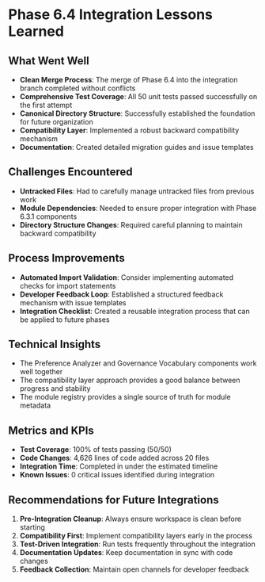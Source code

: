 # Phase 6.4 Integration Lessons Learned

## What Went Well

- **Clean Merge Process**: The merge of Phase 6.4 into the integration branch completed without conflicts
- **Comprehensive Test Coverage**: All 50 unit tests passed successfully on the first attempt
- **Canonical Directory Structure**: Successfully established the foundation for future organization
- **Compatibility Layer**: Implemented a robust backward compatibility mechanism
- **Documentation**: Created detailed migration guides and issue templates

## Challenges Encountered

- **Untracked Files**: Had to carefully manage untracked files from previous work
- **Module Dependencies**: Needed to ensure proper integration with Phase 6.3.1 components
- **Directory Structure Changes**: Required careful planning to maintain backward compatibility

## Process Improvements

- **Automated Import Validation**: Consider implementing automated checks for import statements
- **Developer Feedback Loop**: Established a structured feedback mechanism with issue templates
- **Integration Checklist**: Created a reusable integration process that can be applied to future phases

## Technical Insights

- The Preference Analyzer and Governance Vocabulary components work well together
- The compatibility layer approach provides a good balance between progress and stability
- The module registry provides a single source of truth for module metadata

## Metrics and KPIs

- **Test Coverage**: 100% of tests passing (50/50)
- **Code Changes**: 4,626 lines of code added across 20 files
- **Integration Time**: Completed in under the estimated timeline
- **Known Issues**: 0 critical issues identified during integration

## Recommendations for Future Integrations

1. **Pre-Integration Cleanup**: Always ensure workspace is clean before starting
2. **Compatibility First**: Implement compatibility layers early in the process
3. **Test-Driven Integration**: Run tests frequently throughout the integration
4. **Documentation Updates**: Keep documentation in sync with code changes
5. **Feedback Collection**: Maintain open channels for developer feedback

